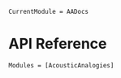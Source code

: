 ```@meta
CurrentModule = AADocs
```
# API Reference

```@autodocs
Modules = [AcousticAnalogies]
```
